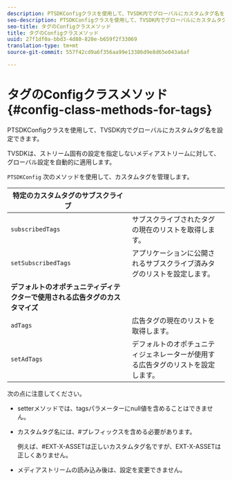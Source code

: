 ```yaml
---
description: PTSDKConfigクラスを使用して、TVSDK内でグローバルにカスタムタグ名を設定できます。
seo-description: PTSDKConfigクラスを使用して、TVSDK内でグローバルにカスタムタグ名を設定できます。
seo-title: タグのConfigクラスメソッド
title: タグのConfigクラスメソッド
uuid: 27f1df0a-bbd3-4d80-820e-b659f2f33069
translation-type: tm+mt
source-git-commit: 557f42cd9a6f356aa99e13386d9e8d65e043a6af

---
```



# タグのConfigクラスメソッド {#config-class-methods-for-tags}

PTSDKConfigクラスを使用して、TVSDK内でグローバルにカスタムタグ名を設定できます。

TVSDKは、ストリーム固有の設定を指定しないメディアストリームに対して、グローバル設定を自動的に適用します。

`PTSDKConfig` 次のメソッドを使用して、カスタムタグを管理します。

| **特定のカスタムタグのサブスクライブ** |  |
|---|---|
| `subscribedTags` | サブスクライブされたタグの現在のリストを取得します。 |
| `setSubscribedTags` | アプリケーションに公開されるサブスクライブ済みタグのリストを設定します。 |
| **デフォルトのオポチュニティディテクターで使用される広告タグのカスタマイズ** |
| `adTags` | 広告タグの現在のリストを取得します。 |
| `setAdTags` | デフォルトのオポチュニティジェネレーターが使用する広告タグのリストを設定します。 |


次の点に注意してください。

* setterメソッドでは、tagsパラメーターにnull値を含めることはできません。
* カスタムタグ名には、#プレフィックスを含める必要があります。

   例えば、#EXT-X-ASSETは正しいカスタムタグ名ですが、EXT-X-ASSETは正しくありません。
* メディアストリームの読み込み後は、設定を変更できません。